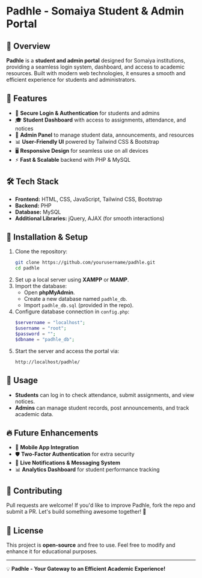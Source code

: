 # Padhle - Somaiya Student & Admin Portal

## 📌 Overview
**Padhle** is a **student and admin portal** designed for Somaiya institutions, providing a seamless login system, dashboard, and access to academic resources. Built with modern web technologies, it ensures a smooth and efficient experience for students and administrators.

## 🚀 Features
- 🔐 **Secure Login & Authentication** for students and admins
- 🎓 **Student Dashboard** with access to assignments, attendance, and notices
- 📑 **Admin Panel** to manage student data, announcements, and resources
- 📊 **User-Friendly UI** powered by Tailwind CSS & Bootstrap
- 🖥️ **Responsive Design** for seamless use on all devices
- ⚡ **Fast & Scalable** backend with PHP & MySQL

## 🛠️ Tech Stack
- **Frontend:** HTML, CSS, JavaScript, Tailwind CSS, Bootstrap
- **Backend:** PHP
- **Database:** MySQL
- **Additional Libraries:** jQuery, AJAX (for smooth interactions)

## 🎯 Installation & Setup
1. Clone the repository:
   ```bash
   git clone https://github.com/yourusername/padhle.git
   cd padhle
   ```
2. Set up a local server using **XAMPP** or **MAMP**.
3. Import the database:
   - Open **phpMyAdmin**.
   - Create a new database named `padhle_db`.
   - Import `padhle_db.sql` (provided in the repo).
4. Configure database connection in `config.php`:
   ```php
   $servername = "localhost";
   $username = "root";
   $password = "";
   $dbname = "padhle_db";
   ```
5. Start the server and access the portal via:
   ```
   http://localhost/padhle/
   ```

## 📌 Usage
- **Students** can log in to check attendance, submit assignments, and view notices.
- **Admins** can manage student records, post announcements, and track academic data.

## 🔥 Future Enhancements
- 📱 **Mobile App Integration**
- 🛡️ **Two-Factor Authentication** for extra security
- 📢 **Live Notifications & Messaging System**
- 📊 **Analytics Dashboard** for student performance tracking

## 🤝 Contributing
Pull requests are welcome! If you'd like to improve Padhle, fork the repo and submit a PR. Let's build something awesome together! 🚀

## 📜 License
This project is **open-source** and free to use. Feel free to modify and enhance it for educational purposes.

---
💡 **Padhle - Your Gateway to an Efficient Academic Experience!**

